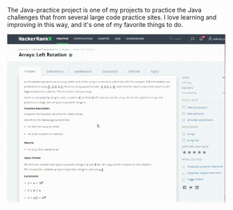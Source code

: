 
The Java-practice project is one of my projects to practice the Java challenges
that from several large code practice sites. I love learning 
and improving in this way, and it's one of my favorite things 
to do.

![](images/code-practice.gif)